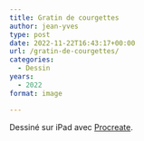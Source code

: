 ```yaml
---
title: Gratin de courgettes
author: jean-yves
type: post
date: 2022-11-22T16:43:17+00:00
url: /gratin-de-courgettes/
categories:
  - Dessin
years:
  - 2022
format: image

---
```

Dessiné sur iPad avec [Procreate](https://procreate.com/).
